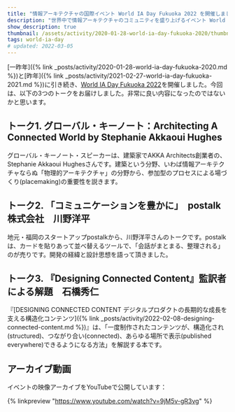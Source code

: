```yaml
---
title: "情報アーキテクチャの国際イベント World IA Day Fukuoka 2022 を開催しました"
description: "世界中で情報アーキテクチャのコミュニティを盛り上げるイベント World IA Dayが11年目を迎えました。今年のテーマは「つながりあった世界（A Connected World）」です。"
show_description: true
thumbnail: /assets/activity/2020-01-28-world-ia-day-fukuoka-2020/thumbnail.png
tags: world-ia-day
# updated: 2022-03-05
---
```


[一昨年]({% link _posts/activity/2020-01-28-world-ia-day-fukuoka-2020.md %})と[昨年]({% link _posts/activity/2021-02-27-world-ia-day-fukuoka-2021.md %})に引き続き、[World IA Day Fukuoka 2022](https://www.worldiaday.org/events/fukuoka/2022)を開催しました。今回は、以下の3つのトークをお届けしました。非常に良い内容になったのではないかと思います。

## トーク1. グローバル・キーノート：Architecting A Connected World by Stephanie Akkaoui Hughes

グローバル・キーノート・スピーカーは、建築家でAKKA Architects創業者の、Stephanie Akkaoui Hughesさんです。建築という分野、いわば情報アーキテクチャならぬ「物理的アーキテクチャ」の分野から、参加型のプロセスによる場づくり(placemaking)の重要性を説きます。

## トーク2. 「コミュニケーションを豊かに」　postalk株式会社　川野洋平

地元・福岡のスタートアップpostalkから、川野洋平さんのトークです。postalkは、カードを貼りあって並べ替えるツールで、「会話がまとまる、整理される」のが売りです。開発の経緯と設計思想を語って頂きました。

## トーク3. 『Designing Connected Content』監訳者による解題　石橋秀仁

『[DESIGNING CONNECTED CONTENT デジタルプロダクトの長期的な成長を支える構造化コンテンツ]({% link _posts/activity/2022-02-08-designing-connected-content.md %})』は、「一度制作されたコンテンツが、構造化され(structured)、つながり合い(connected)、あらゆる場所で表示(published everywhere)できるようになる方法」を解説する本です。

## アーカイブ動画

イベントの映像アーカイブをYouTubeで公開しています：

{% linkpreview "https://www.youtube.com/watch?v=9jM5v-gR3vg" %}
